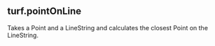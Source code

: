 ## turf.pointOnLine

Takes a Point and a LineString and calculates the closest Point on the LineString.
